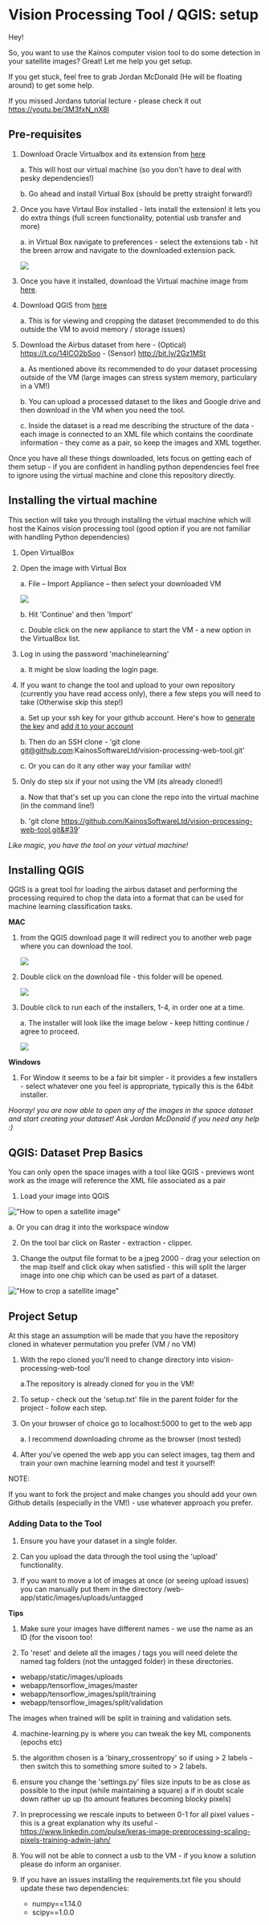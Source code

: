 # Vision Processing Tool / QGIS: setup

Hey!

So, you want to use the Kainos computer vision tool to do some detection in your satellite images? Great! Let me help you get setup.

If you get stuck, feel free to grab Jordan McDonald (He will be floating around) to get some help.

If you missed Jordans tutorial lecture - please check it out https://youtu.be/3M3fxN_nX8I


## Pre-requisites

1. Download Oracle Virtualbox and its extension from [here](https://www.virtualbox.org/wiki/Downloads) 

      a. This will host our virtual machine (so you don&#39;t have to deal with pesky dependencies!) 
      
      b. Go ahead and install Virtual Box (should be pretty straight forward!)
      
2. Once you have Virtaul Box installed - lets install the extension! it lets you do extra things (full screen functionality, potential usb transfer and more)

      a. in Virtual Box navigate to preferences - select the extensions tab - hit the breen arrow and navigate to the downloaded extension pack.
      
      ![](https://github.com/KainosSoftwareLtd/vision-processing-web-tool/blob/master/Screen%20Shot%202018-02-15%20at%2012.47.48.png)
      
2. Once you have it installed, download the Virtual machine image from [here](https://kainossoftwareltd-my.sharepoint.com/:u:/g/personal/petergo_kainos_com/EXyY5Eg-pNdFvXqs0YzNZmQBmdRDH8rchoyw7be3Zdcj1g).

3. Download QGIS from [here](https://qgis.org/en/site/forusers/download.html)

      a. This is for viewing and cropping the dataset (recommended to do this outside the VM to avoid memory / storage issues)

4. Download the Airbus dataset from here - (Optical) https://t.co/14lCO2bSoo - (Sensor) http://bit.ly/2Gz1MSt 

      a. As mentioned above its recommended to do your dataset processing outside of the VM (large images can stress system memory, particulary in a VM!)
      
      b. You can upload a processed dataset to the likes and Google drive and then download in the VM when you need the tool.
      
      c. Inside the dataset is a read me describing the structure of the data - each image is connected to an XML file which           contains the coordinate information - they come as a pair, so keep the images and XML together.


Once you have all these things downloaded, lets focus on getting each of them setup - if you are confident in handling python dependencies feel free to ignore using the virtual machine and clone this repository directly.

## Installing the virtual machine

This section will take you through installing the virtual machine which will host the Kainos vision processing tool (good option if you are not familiar with handling Python dependencies)

1. Open VirtualBox

2. Open the image with Virtual Box 

      a. File – Import Appliance – then select your downloaded VM
      
      ![](https://i.imgur.com/VM8tRFP.png)
      
      b. Hit 'Continue' and then 'Import'
      
      c. Double click on the new appliance to start the VM - a new option in the VirtualBox list.
  

4. Log in using the password &#39;machinelearning&#39;

      a. It might be slow loading the login page.
      
5. If you want to change the tool and upload to your own repository (currently you have read access only), there a few steps you will need to take (Otherwise skip this step!)

      a. Set up your ssh key for your github account. Here&#39;s how to [generate the key](https://help.github.com/articles/generating-a-new-ssh-key-and-adding-it-to-the-ssh-agent/) and [add it to your account](https://help.github.com/articles/adding-a-new-ssh-key-to-your-github-account/)
      
      b. Then do an SSH clone - 'git clone git@github.com:KainosSoftwareLtd/vision-processing-web-tool.git'
      
      c. Or you can do it any other way your familiar with! 
      
6. Only do step six if your not using the VM (its already cloned!)

      a. Now that that&#39;s set up you can clone the repo into the virtual machine (in the command line!)

      b. &#39;git clone https://github.com/KainosSoftwareLtd/vision-processing-web-tool.git&#39'

_Like magic, you have the tool on your virtual machine!_

## Installing QGIS

QGIS is a great tool for loading the airbus dataset and performing the processing required to chop the data into a format that can be used for machine learning classification tasks.

**MAC**

1. from the QGIS download page it will redirect you to another web page where you can download the tool.

      ![](https://github.com/KainosSoftwareLtd/vision-processing-web-tool/blob/master/Screen%20Shot%202018-02-14%20at%2016.47.24.png)

2. Double click on the download file - this folder will be opened.

      ![](https://github.com/KainosSoftwareLtd/vision-processing-web-tool/blob/master/Screen%20Shot%202018-02-14%20at%2016.50.52.png)
      
3. Double click to run each of the installers, 1-4, in order one at a time.

      a. The installer will look like the image below - keep hitting continue / agree to proceed.
      
      ![](https://github.com/KainosSoftwareLtd/vision-processing-web-tool/blob/master/installs.png)

**Windows**

1. For Window it seems to be a fair bit simpler - it provides a few installers - select whatever one you feel is appropriate, typically this is the 64bit installer.

_Hooray! you are now able to open any of the images in the space dataset and start creating your dataset! Ask Jordan McDonald if you need any help :)_

## QGIS: Dataset Prep Basics

You can only open the space images with a tool like QGIS - previews wont work as the image will reference the XML file associated as a pair

1. Load your image into QGIS

!["How to open a satellite image"](https://github.com/KainosSoftwareLtd/vision-processing-web-tool/blob/master/Screen%20Shot%202018-02-13%20at%2009.15.48.png?raw=true)

  a. Or you can drag it into the workspace window

2. On the tool bar click on Raster - extraction - clipper.

3. Change the output file format to be a jpeg 2000 - drag your selection on the map itself and click okay when satisfied - this will split the larger image into one chip which can be used as part of a dataset.

!["How to crop a satellite image"](https://github.com/KainosSoftwareLtd/vision-processing-web-tool/blob/master/Screen%20Shot%202018-02-13%20at%2009.24.07.png?raw=true)

## Project Setup

At this stage an assumption will be made that you have the repository cloned in whatever permutation you prefer (VM / no VM)

1. With the repo cloned you&#39;ll need to change directory into vision-processing-web-tool

      a.The repository is already cloned for you in the VM!

2. To setup - check out the 'setup.txt' file in the parent folder for the project - follow each step.

3. On your browser of choice go to localhost:5000 to get to the web app

      a. I recommend downloading chrome as the browser (most tested)

4. After you&#39;ve opened the web app you can select images, tag them and train your own machine learning model and test it yourself!

NOTE:

If you want to fork the project and make changes you should add your own Github details (especially in the VM!) - use whatever approach you prefer.

### Adding Data to the Tool

1. Ensure you have your dataset in a single folder.

2. Can you upload the data through the tool using the 'upload' functionality.

3. If you want to move a lot of images at once (or seeing upload issues) you can manually put them in the directory /web-app/static/images/uploads/untagged

**Tips**

1. Make sure your images have different names - we use the name as an ID (for the visoon too!

2. To 'reset' and delete all the images / tags you will need delete the named tag folders (not the untagged folder) in these directories.

- webapp/static/images/uploads
- webapp/tensorflow_images/master
- webapp/tensorflow_images/split/training
- webapp/tensorflow_images/split/validation

The images when trained will be split in training and validation sets.

4. machine-learning.py is where you can tweak the key ML components (epochs etc)

5. the algorithm chosen is a 'binary_crossentropy' so if using > 2 labels - then switch this to something smore suited to > 2 labels.

6. ensure you change the 'settings.py' files size inputs to be as close as possible to the input (while maintaining a square)
      a if in doubt scale down rather up up (to amount features becoming blocky pixels)

7. In preprocessing we rescale inputs to between 0-1 for all pixel values - this is a great explanation why its useful - https://www.linkedin.com/pulse/keras-image-preprocessing-scaling-pixels-training-adwin-jahn/

8. You will not be able to connect a usb to the VM - if you know a solution please do inform an organiser.

9. If you have an issues installing the requirements.txt file you should update these two dependencies:
      - numpy==1.14.0
      - scipy==1.0.0
